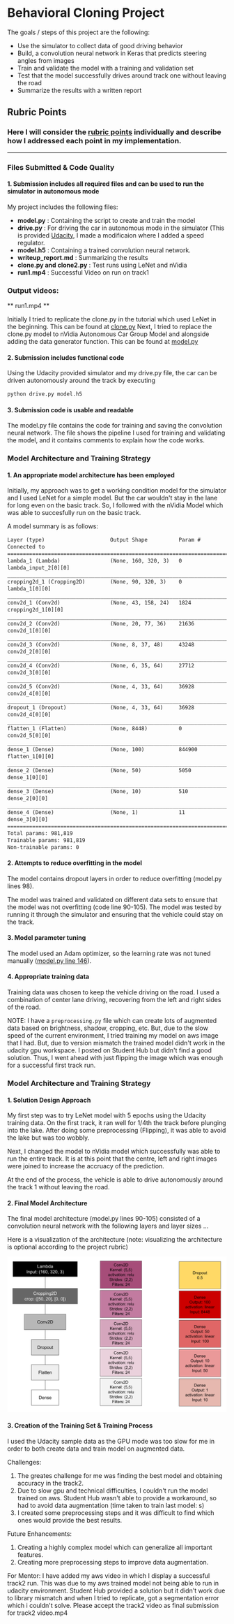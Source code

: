 # Behavioral Cloning Project

The goals / steps of this project are the following:
* Use the simulator to collect data of good driving behavior
* Build, a convolution neural network in Keras that predicts steering angles from images
* Train and validate the model with a training and validation set
* Test that the model successfully drives around track one without leaving the road
* Summarize the results with a written report

## Rubric Points
### Here I will consider the [rubric points](https://review.udacity.com/#!/rubrics/432/view) individually and describe how I addressed each point in my implementation.  

---
### Files Submitted & Code Quality

#### 1. Submission includes all required files and can be used to run the simulator in autonomous mode
My project includes the following files:

- **model.py** : Containing the script to create and train the model
- **drive.py** : For driving the car in autonomous mode in the simulator (This is provided [Udacity](https://github.com/udacity/CarND-Behavioral-Cloning-P3/blob/master/drive.py), I made a modificaion where I added a speed regulator.
- **model.h5** : Containing a trained convolution neural network.
- **writeup_report.md** : Summarizing the results
- **clone.py and clone2.py** : Test runs using LeNet and nVidia
- **run1.mp4** : Successful Video on run on track1

### Output videos:
** run1.mp4 **

Initially I tried to replicate the clone.py in the tutorial which used LeNet in the beginning. This can be found at [clone.py](clone.py)
Next, I tried to replace the clone.py model to nVidia Autonomous Car Group Model and alongside adding the data generator function. This can be found at [model.py](model.py)

#### 2. Submission includes functional code
Using the Udacity provided simulator and my drive.py file, the car can be driven autonomously around the track by executing 
```sh
python drive.py model.h5
```

#### 3. Submission code is usable and readable

The model.py file contains the code for training and saving the convolution neural network. The file shows the pipeline I used for training and validating the model, and it contains comments to explain how the code works.

### Model Architecture and Training Strategy

#### 1. An appropriate model architecture has been employed

Initially, my approach was to get a working condition model for the simulator and I used LeNet for a simple model. But the car wouldn't stay in the lane for long even on the basic track. So, I followed with the nVidia Model which was able to succesfully run on the basic track.

A model summary is as follows:

```
Layer (type)                     Output Shape          Param #     Connected to                     
====================================================================================================
lambda_1 (Lambda)                (None, 160, 320, 3)   0           lambda_input_2[0][0]             
____________________________________________________________________________________________________
cropping2d_1 (Cropping2D)        (None, 90, 320, 3)    0           lambda_1[0][0]                   
____________________________________________________________________________________________________
conv2d_1 (Conv2d)  				 (None, 43, 158, 24)   1824        cropping2d_1[0][0]               
____________________________________________________________________________________________________
conv2d_2 (Conv2d)  				 (None, 20, 77, 36)    21636       conv2d_1[0][0]            
____________________________________________________________________________________________________
conv2d_3 (Conv2d)  				 (None, 8, 37, 48)     43248       conv2d_2[0][0]            
____________________________________________________________________________________________________
conv2d_4 (Conv2d)  				 (None, 6, 35, 64)     27712       conv2d_3[0][0]            
____________________________________________________________________________________________________
conv2d_5 (Conv2d)  				 (None, 4, 33, 64)     36928       conv2d_4[0][0]            
____________________________________________________________________________________________________
dropout_1 (Dropout)  			 (None, 4, 33, 64)     36928       conv2d_4[0][0]            
____________________________________________________________________________________________________
flatten_1 (Flatten)              (None, 8448)          0           conv2d_5[0][0]            
____________________________________________________________________________________________________
dense_1 (Dense)                  (None, 100)           844900      flatten_1[0][0]                  
____________________________________________________________________________________________________
dense_2 (Dense)                  (None, 50)            5050        dense_1[0][0]                    
____________________________________________________________________________________________________
dense_3 (Dense)                  (None, 10)            510         dense_2[0][0]                    
____________________________________________________________________________________________________
dense_4 (Dense)                  (None, 1)             11          dense_3[0][0]                    
====================================================================================================
Total params: 981,819
Trainable params: 981,819
Non-trainable params: 0
```

#### 2. Attempts to reduce overfitting in the model

The model contains dropout layers in order to reduce overfitting (model.py lines 98). 

The model was trained and validated on different data sets to ensure that the model was not overfitting (code line 90-105). The model was tested by running it through the simulator and ensuring that the vehicle could stay on the track.

#### 3. Model parameter tuning

The model used an Adam optimizer, so the learning rate was not tuned manually ([model.py line 146](model.py#104)).

#### 4. Appropriate training data

Training data was chosen to keep the vehicle driving on the road. I used a combination of center lane driving, recovering from the left and right sides of the road. 

NOTE: I have a `preprocessing.py` file which can create lots of augmented data based on brightness, shadow, cropping, etc. But, due to the slow speed of the current environment, I tried training my model on aws image that I had. But, due to version mismatch the trained model didn't work in the udacity gpu workspace. I posted on Student Hub but didn't find a good solution. Thus, I went ahead with just flipping the image which was enough for a successful first track run.


### Model Architecture and Training Strategy

#### 1. Solution Design Approach

My first step was to try LeNet model with 5 epochs using the Udacity training data. On the first track, it ran well for 1/4th the track before plunging into the lake. After doing some preprocessing (Flipping), it was able to avoid the lake but was too wobbly.

Next, I changed the model to nVidia model which successfully was able to run the entire track. It is at this point that the centre, left and right images were joined to increase the accruacy of the prediction.

At the end of the process, the vehicle is able to drive autonomously around the track 1 without leaving the road.

#### 2. Final Model Architecture

The final model architecture (model.py lines 90-105) consisted of a convolution neural network with the following layers and layer sizes ...

Here is a visualization of the architecture (note: visualizing the architecture is optional according to the project rubric)

![Final model architecture](images/nVidia_model.png)

#### 3. Creation of the Training Set & Training Process

I used the Udacity sample data as the GPU mode was too slow for me in order to both create data and train model on augmented data.


Challenges:

1. The greates challenge for me was finding the best model and obtaining accuracy in the track2.
2. Due to slow gpu and technical difficulties, I couldn't run the model trained on aws. Student Hub wasn't able to provide a workaround, so had to avoid data augmentation (time taken to train last model: s)
3. I created some preprocessing steps and it was difficult to find which ones would provide the best results.

Future Enhancements: 

1. Creating a highly complex model which can generalize all important features. 
2. Creating more preprocessing steps to improve data augmentation.

For Mentor: I have added my aws video in which I display a successful track2 run. This was due to my aws trained model not being able to run in udacity environment. Student Hub provided a solution but it didn't work due to library mismatch and when I tried to replicate, got a segmentation error which i couldn't solve. Please accept the track2 video as final submission for track2 video.mp4